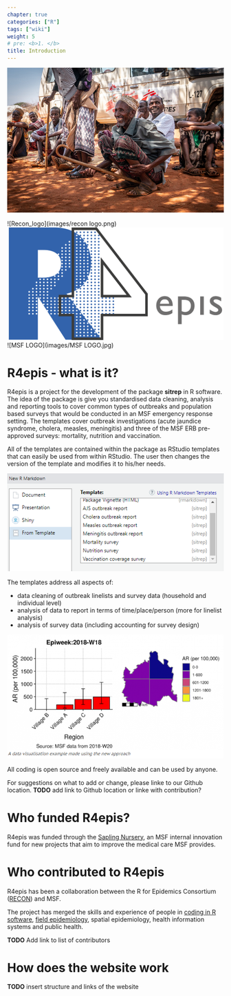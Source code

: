 ```yaml
---
chapter: true
categories: ["R"]
tags: ["wiki"]
weight: 5
# pre: <b>1. </b>
title: Introduction
---
```


![MSF268858_Medium](images/MSF268858_Medium.jpg?width=50pc)

![Recon_logo](images/recon logo.png) ![R4epis logo](images/R4epis_clr_rgb.png) ![MSF LOGO](images/MSF LOGO.jpg)

# R4epis - what is it?

R4epis is a project for the development of the package **sitrep** in R software. The idea of the package is give you standardised data cleaning, analysis and
reporting tools to cover common types of outbreaks and population based surveys
that would be conducted in an MSF emergency response setting. The templates
cover outbreak investigations (acute jaundice syndrome, cholera, measles,
meningitis) and three of the MSF ERB pre-approved surveys: mortality, nutrition
and vaccination.

All of the templates are contained within the package as RStudio templates that
can easily be used from within RStudio. The user then changes the
version of the template and modifies it to his/her needs.

![MarkdownsfromR](images/SnipMarkdown.png?width=70pc)

The templates address all aspects of:

* data cleaning of outbreak linelists and survey data (household and individual
  level)
* analysis of data to report in terms of time/place/person (more for linelist
  analysis)
* analysis of survey data (including accounting for survey design)

![Datavisualisationoutput](images/SnipDatavisualisation.png?width=70pc)

All coding is open source and freely available and can be used by anyone.

For suggestions on what to add or change, please linke to our Github location.
**TODO** add link to Github location or linke with contribution?

# Who funded R4epis?

R4epis was funded through the [Sapling Nursery](https://www.msf.org.uk/sapling-nursery-grow-your-ideas), an MSF internal innovation fund for new projects that aim to improve the medical care MSF provides. 

# Who contributed to R4epis

R4epis has been a collaboration between the R for Epidemics Consortium ([RECON](https://www.repidemicsconsortium.org/)) and MSF. 

The project has merged the skills and experience of people in [coding in R software](https://blogs.msf.org/bloggers/r4epis-team/r4epis-hackathon), [field epidemiology](https://blogs.msf.org/bloggers/larissa/innovation-introducing-r4epis), spatial epidemiology, health information systems and public health.

**TODO** Add link to list of contributors

# How does the website work

**TODO** insert structure and links of the website


